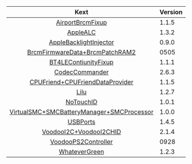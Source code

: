 |                             Kext                             | Version |
| :----------------------------------------------------------: | ------- |
| [AirportBrcmFixup](https://github.com/acidanthera/AirportBrcmFixup) | 1.1.5   |
|     [AppleALC](https://github.com/acidanthera/AppleALC)      | 1.3.2   |
| [AppleBacklightInjector](https://github.com/wmchris/DellXPS15-9550-OSX/tree/10.14/10.14/Post-Install/LE-Kexts) | 0.9.0   |
| [BrcmFirmwareData+BrcmPatchRAM2](https://bitbucket.org/RehabMan/os-x-brcmpatchram/downloads/) | 0505    |
| [BT4LEContiunityFixup](https://github.com/acidanthera/BT4LEContiunityFixup) | 1.1.1   |
| [CodecCommander](https://github.com/Dolnor/EAPD-Codec-Commander) | 2.6.3   |
| [CPUFriend+CPUFriendDataProvider](https://github.com/acidanthera/CPUFriend) | 1.1.5   |
|         [Lilu](https://github.com/acidanthera/Lilu)          | 1.2.7   |
|     [NoTouchID](https://github.com/al3xtjames/NoTouchID)     | 1.0.1   |
| [VirtualSMC+SMCBatteryManager+SMCProcessor](https://github.com/acidanthera/VirtualSMC) | 1.0.0   |
| [USBPorts](https://www.tonymacx86.com/threads/release-intel-fb-patcher-v1-4-5.254559/) | 1.4.5   |
| [VoodooI2C+VoodooI2CHID](https://github.com/alexandred/VoodooI2C) | 2.1.4   |
| [VoodooPS2Controller](https://bitbucket.org/RehabMan/os-x-voodoo-ps2-controller/downloads/) | 0928    |
| [WhateverGreen](https://github.com/acidanthera/WhateverGreen) | 1.2.3   |

